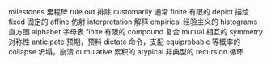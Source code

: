 milestones 里程碑
rule out 排除
customarily 通常
finite 有限的
depict 描绘
fixed 固定的
affine 仿射
interpretation 解释
empirical 经验主义的
histograms 直方图
alphabet 字母表
finite 有限的
compound 复合
mutual 相互的
symmetry 对称性
anticipate 预期，预料
dictate 命令，支配
equiprobable 等概率的
collapse 坍塌，崩溃
cumulative 累积的
atypical 非典型的
recursion 循环
